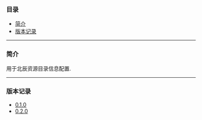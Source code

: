 ### 目录

* [简介](#abstract)
* [版本记录](#version)

---

### <a name="abstract">简介</a>

用于北辰资源目录信息配置.

---

### <a name="version">版本记录</a>

* [0.1.0](./Docs/Version/0.1.0.md "0.1.0")
* [0.2.0](./Docs/Version/0.2.0.md "0.2.0")